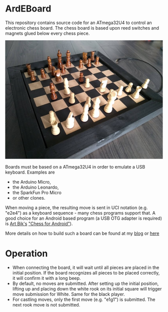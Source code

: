 # ArdEBoard

This repository contains source code for an ATmega32U4 to control an electronic chess board. The chess board is based upon reed switches and magnets  glued below every chess piece.

![ArdEBoard](https://raw.githubusercontent.com/asdfjkl/ArdEBoard/main/board_final.jpg)

Boards must be based on a ATmega32U4 in order to emulate a USB keyboard. Examples are 
- the Arduino Micro, 
- the Arduino Leonardo, 
- the SparkFun Pro Micro 
- or other clones. 

When moving a piece, the resulting move is sent in UCI notation (e.g. "e2e4") as a keyboard sequence - many chess programs support that. A good choice for an Android based program (a USB OTG adapter is required) is [Art Bik's](https://www.aartbik.com/android.php) ["Chess for Android"](https://play.google.com/store/apps/details?id=com.google.android.chess)). 

More details on how to build such a board can be found at my [blog](https://buildingjerry.wordpress.com/) or [here](https://sites.google.com/site/bergersprojects/home)

# Operation

- When connecting the board, it will wait until all pieces are placed in the initial position. If the board recognizes all pieces to be placed correctly, it will confirm it with a long beep.
- By default, no moves are submitted. After setting up the initial position, lifting up and placing down the white rook on its initial square will trigger move submission for White. Same for the black player.
- For castling moves, only the first move (e.g. "e1g1") is submitted. The next rook move is not submitted.


